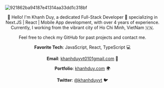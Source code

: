 
![921862ba94187e41314aa33dd1c318bf](https://github.com/khanhduyvt0101/khanhduyvt0101/assets/57395332/33bcc515-7e54-4d7a-8cf7-b6361a7c2b13)

<div align="center">

👋 Hello! I'm Khanh Duy, a dedicated Full-Stack Developer 🚀 specializing in Next.JS | React | Mobile App development, with over 4 years of experience. Currently, I working from the vibrant city of Ho Chi Minh, VietNam 🇻🇳.

Feel free to check my GitHub for past projects and contact me.

**Favorite Tech**: JavaScript, React, TypeScript 💻

**Email**: <a href="mailto:khanhduyvt0101gmail.com">khanhduyvt0101gmail.com</a> 📧

**Portfolio**: [khanhduy.com](https://khanhduy.com) 🌍

**Twitter**: [@khanhduyvt](https://twitter.com/khanhduyvt) 🐦

</div>

